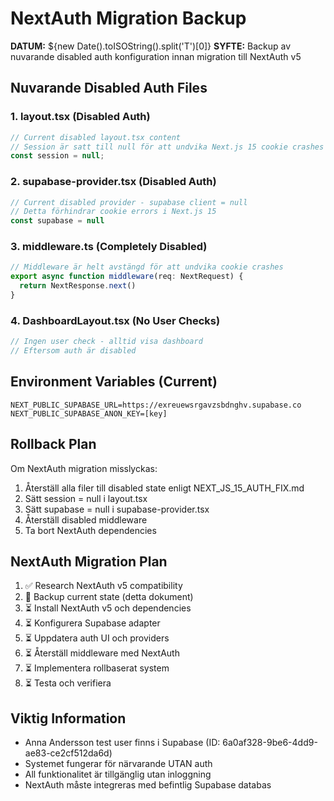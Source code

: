 # NextAuth Migration Backup

**DATUM:** ${new Date().toISOString().split('T')[0]}
**SYFTE:** Backup av nuvarande disabled auth konfiguration innan migration till NextAuth v5

## Nuvarande Disabled Auth Files

### 1. layout.tsx (Disabled Auth)
```typescript
// Current disabled layout.tsx content
// Session är satt till null för att undvika Next.js 15 cookie crashes
const session = null;
```

### 2. supabase-provider.tsx (Disabled Auth)
```typescript
// Current disabled provider - supabase client = null
// Detta förhindrar cookie errors i Next.js 15
const supabase = null
```

### 3. middleware.ts (Completely Disabled)
```typescript
// Middleware är helt avstängd för att undvika cookie crashes
export async function middleware(req: NextRequest) {
  return NextResponse.next()
}
```

### 4. DashboardLayout.tsx (No User Checks)
```typescript
// Ingen user check - alltid visa dashboard
// Eftersom auth är disabled
```

## Environment Variables (Current)
```
NEXT_PUBLIC_SUPABASE_URL=https://exreuewsrgavzsbdnghv.supabase.co
NEXT_PUBLIC_SUPABASE_ANON_KEY=[key]
```

## Rollback Plan
Om NextAuth migration misslyckas:
1. Återställ alla filer till disabled state enligt NEXT_JS_15_AUTH_FIX.md
2. Sätt session = null i layout.tsx
3. Sätt supabase = null i supabase-provider.tsx
4. Återställ disabled middleware
5. Ta bort NextAuth dependencies

## NextAuth Migration Plan
1. ✅ Research NextAuth v5 compatibility 
2. 🔄 Backup current state (detta dokument)
3. ⏳ Install NextAuth v5 och dependencies
4. ⏳ Konfigurera Supabase adapter
5. ⏳ Uppdatera auth UI och providers
6. ⏳ Återställ middleware med NextAuth
7. ⏳ Implementera rollbaserat system
8. ⏳ Testa och verifiera

## Viktig Information
- Anna Andersson test user finns i Supabase (ID: 6a0af328-9be6-4dd9-ae83-ce2cf512da6d)
- Systemet fungerar för närvarande UTAN auth
- All funktionalitet är tillgänglig utan inloggning
- NextAuth måste integreras med befintlig Supabase databas 